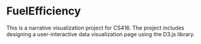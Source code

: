 # FuelEfficiency
This is a narrative visualization project for CS416.
The project includes designing a user-interactive data visualization page using the D3.js library.
